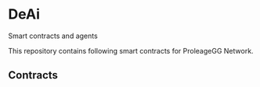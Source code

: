 # DeAi 
Smart contracts and agents 

This repository contains following smart contracts for ProleageGG Network. 


## Contracts
